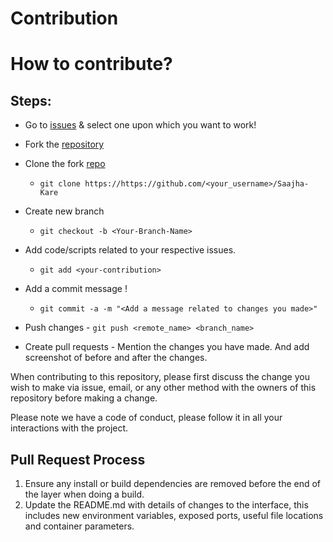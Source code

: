 # Contribution

# How to contribute?

## Steps:
  

  -  Go to [issues](https://github.com/abelandcain/Saajha-Kare/issues) & select one upon which you want to work!
  
  -  Fork the [repository](https://github.com/abelandcain/Saajha-Kare)
  
  -  Clone the fork [repo](https://github.com/<your_username>/Saajha-Kare)
     - `git clone https://https://github.com/<your_username>/Saajha-Kare`
    
  -  Create new branch
     - `git checkout -b <Your-Branch-Name>`
  
  -  Add code/scripts related to your respective issues.
     - `git add <your-contribution>`
 
  -  Add a commit message !
     - `git commit -a -m "<Add a message related to changes you made>"`

  -  Push changes
    - `git push <remote_name> <branch_name>`

 
  -  Create pull requests
    - Mention the changes you have made. And add screenshot of before and after the changes.


When contributing to this repository, please first discuss the change you wish to make via issue,
email, or any other method with the owners of this repository before making a change. 

Please note we have a code of conduct, please follow it in all your interactions with the project.

## Pull Request Process

1. Ensure any install or build dependencies are removed before the end of the layer when doing a 
   build.
2. Update the README.md with details of changes to the interface, this includes new environment 
   variables, exposed ports, useful file locations and container parameters.



